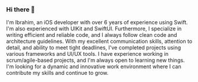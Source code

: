 ### Hi there 👋

I'm Ibrahim, an iOS developer with over 6 years of experience using Swift. I'm also experienced with UIKit and SwiftUI. Furthermore, I specialize in writing efficient and reliable code, and I always follow clean code and architecture guidelines. With my excellent communication skills, attention to detail, and ability to meet tight deadlines, I've completed projects using various frameworks and UI/UX tools. I have experience working in scrum/agile-based projects, and I'm always open to learning new things. I'm looking for a dynamic and innovative work environment where I can contribute my skills and continue to grow.


<!--
**sehosseini/sehosseini** is a ✨ _special_ ✨ repository because its `README.md` (this file) appears on your GitHub profile.

Experienced iOS Developer with a demonstrated history of working in the computer software industry. Skilled in OS X, iOS, iOS Development, User Interface Design, and Software Development. Strong engineering professional with a Bachelor's Degree focused in Software Computer from Apadana Shiraz University.

- 🔭 I’m currently working on ...
- 🌱 I’m currently learning ...
- 👯 I’m looking to collaborate on ...
- 🤔 I’m looking for help with ...
- 💬 Ask me about ...
- 📫 How to reach me: ...
- 😄 Pronouns: ...
- ⚡ Fun fact: ...
-->
